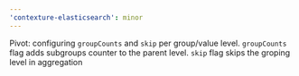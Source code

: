 ```yaml
---
'contexture-elasticsearch': minor
---
```


Pivot: configuring `groupCounts` and `skip` per group/value level. `groupCounts` flag adds subgroups counter to the parent level. `skip` flag skips the groping level in aggregation
